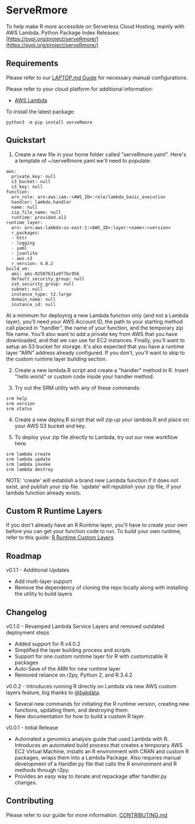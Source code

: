 # ServeRmore

To help make R more accessible on Serverless Cloud Hosting, mainly with AWS Lambda.
Python Package Index Releases: [https://pypi.org/project/serveRmore/](https://pypi.org/project/serveRmore/)

## Requirements

Please refer to our [LAPTOP.md Guide](LAPTOP.md) for necessary manual configurations.

Please refer to your cloud platform for additional information:
* [AWS Lambda](AWS.md)

To install the latest package:
```
python3 -m pip install serveRmore
```

## Quickstart

1. Create a new file in your home folder called "serveRmore.yaml". Here's a template of ~/serveRmore.yaml we'll need to populate:
```
aws:
  private_key: null
  s3_bucket: null
  s3_key: null
function:
  arn_role: arn:aws:iam::<AWS_ID>:role/lambda_basic_execution
  handler: lambda.handler
  name: null
  zip_file_name: null
  runtime: provided.al2
runtime_layer:
  arn: arn:aws:lambda:us-east-1:<AWS_ID>:layer:<name>:<version>
  r_packages:
  - httr
  - logging
  - yaml
  - jsonlite
  - aws.s3
  r_version: 4.0.2
build_vm:
  ami: ami-02507631a9f7bc956
  default_security_group: null
  ssh_security_group: null
  subnet: null
  instance_type: t2.large
  domain_name: null
  instance_id: null
```

At a minimum for deploying a new Lambda function only (and not a Lambda layer), you'll need your AWS Account ID, the path to your starting method call placed in "handler", the name of your function, and the temporary zip file name. You'll also want to add a private key from AWS that you have downloaded, and that we can use for EC2 instances. Finally, you'll want to setup an S3 bucket for storage. It's also expected that you have a runtime layer "ARN" address already configured.  If you don't, you'll want to skip to the custom runtime layer building section.

2. Create a new lambda.R script and create a "handler" method in R.  Insert "hello world" or custom code inside your handler method.

3. Try out the SRM utility with any of these commands:

```
srm help
srm version
srm status
```

4. Create a new deploy.R script that will zip up your lambda.R and place on your AWS S3 bucket and key.

5. To deploy your zip file directly to Lambda, try out our new workflow here.
```
srm lambda create
srm lambda update
srm lambda invoke
srm lambda destroy
```

NOTE: 'create' will establish a brand new Lambda function if it does not exist, and publish your zip file.  'update' will republish your zip file, if your lambda function already exists.  

## Custom R Runtime Layers

If you don't already have an R Runtime layer, you'll have to create your own before you can get your function code to run. To build your own runtime, refer to this guide: [R Runtime Custom Layers](layers/README.md)

## Roadmap

v0.1.1 - Additional Updates
* Add multi-layer support
* Remove the dependency of cloning the repo locally along with installing the utility to build layers

## Changelog

v0.1.0 - Revamped Lambda Service Layers and removed outdated deployment steps
* Added support for R v4.0.2 
* Simplified the layer building process and scripts
* Support for one custom runtime layer for R with customizable R packages
* Auto-Save of the ARN for new runtime layer 
* Removed reliance on r2py, Python 2, and R 3.4.2

v0.0.2 - Introduces running R directly on Lambda via new AWS custom layers feature, big thanks to [@bakdata](https://github.com/bakdata).
* Several new commands for initiating the R runtime version, creating new functions, updating them, and destroying them.
* New documentation for how to build a custom R layer.

v0.0.1 - Initial Release
* Automated a genomics analysis guide that used Lambda with R.  Introduces an automated build process that creates a temporary AWS EC2 Virtual Machine, installs an R environment with CRAN and custom R packages, wraps them into a Lambda Package.  Also requires manual development of a Handler.py file that calls the R environment and R methods through r2py.
* Provides an easy way to iterate and repackage after handler.py changes.

## Contributing

Please refer to our guide for more information. [CONTRIBUTING.md](CONTRIBUTING.md)
